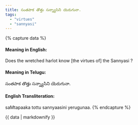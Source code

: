 ```yaml
---
title: సంతపాక తొత్తు సన్న్యాసిని యెరుగునా.
tags:
  - "virtues"
  - "sannyasi"
---
```


{% capture data %}
#### Meaning in English:
Does the wretched harlot know [the virtues of] the Sannyasi ?

#### Meaning in Telugu:
సంతపాక తొత్తు సన్న్యాసిని యెరుగునా.

#### English Transliteration:
saMtapaaka tottu sannyaasini yerugunaa.
{% endcapture %}

{{ data | markdownify }}

